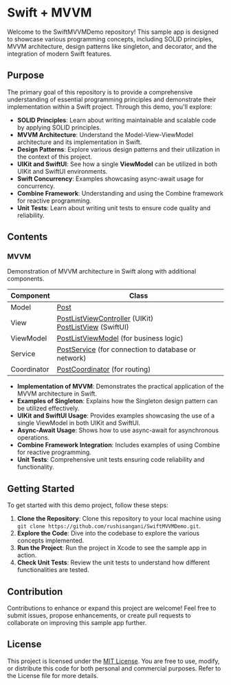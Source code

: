 # Swift + MVVM

Welcome to the SwiftMVVMDemo repository! This sample app is designed to showcase various programming concepts, including SOLID principles, MVVM architecture, design patterns like singleton, and decorator, and the integration of modern Swift features. 

## Purpose

The primary goal of this repository is to provide a comprehensive understanding of essential programming principles and demonstrate their implementation within a Swift project. Through this demo, you'll explore:

- **SOLID Principles**: Learn about writing maintainable and scalable code by applying SOLID principles.
- **MVVM Architecture**: Understand the Model-View-ViewModel architecture and its implementation in Swift.
- **Design Patterns**: Explore various design patterns and their utilization in the context of this project.
- **UIKit and SwiftUI**: See how a single **ViewModel** can be utilized in both UIKit and SwiftUI environments.
- **Swift Concurrency**: Examples showcasing async-await usage for concurrency.
- **Combine Framework**: Understanding and using the Combine framework for reactive programming.
- **Unit Tests**: Learn about writing unit tests to ensure code quality and reliability.

## Contents

### MVVM
Demonstration of MVVM architecture in Swift along with additional components.

| Component   | Class                                                |
|-------------|----------------------------------------------------------|
| Model       | [Post](https://github.com/rushisangani/SwiftMVVMDemo/blob/main/SwiftMVVMDemo/Models/Post.swift)                                                     |
| View        | [PostListViewController](https://github.com/rushisangani/SwiftMVVMDemo/blob/main/SwiftMVVMDemo/Views/PostList/UIKit/PostListViewController.swift) (UIKit) <br>[PostListView](https://github.com/rushisangani/SwiftMVVMDemo/blob/main/SwiftMVVMDemo/Views/PostList/SwiftUI/PostListView.swift) (SwiftUI) |
| ViewModel   | [PostListViewModel](https://github.com/rushisangani/SwiftMVVMDemo/blob/main/SwiftMVVMDemo/Views/PostList/PostListViewModel.swift) (for business logic)              |
| Service     | [PostService](https://github.com/rushisangani/SwiftMVVMDemo/blob/main/SwiftMVVMDemo/Services/PhotoService.swift) (for connection to database or network)       |
| Coordinator | [PostCoordinator](https://github.com/rushisangani/SwiftMVVMDemo/blob/main/SwiftMVVMDemo/Views/PostList/UIKit/PostCoordinator.swift) (for routing)                             |


- **Implementation of MVVM**: Demonstrates the practical application of the MVVM architecture in Swift.
- **Examples of Singleton**: Explains how the Singleton design pattern can be utilized effectively.
- **UIKit and SwiftUI Usage**: Provides examples showcasing the use of a single ViewModel in both UIKit and SwiftUI.
- **Async-Await Usage**: Shows how to use async-await for asynchronous operations.
- **Combine Framework Integration**: Includes examples of using Combine for reactive programming.
- **Unit Tests**: Comprehensive unit tests ensuring code reliability and functionality.

## Getting Started

To get started with this demo project, follow these steps:

1. **Clone the Repository**: Clone this repository to your local machine using `git clone https://github.com/rushisangani/SwiftMVVMDemo.git`.
2. **Explore the Code**: Dive into the codebase to explore the various concepts implemented.
3. **Run the Project**: Run the project in Xcode to see the sample app in action.
4. **Check Unit Tests**: Review the unit tests to understand how different functionalities are tested.

## Contribution

Contributions to enhance or expand this project are welcome! Feel free to submit issues, propose enhancements, or create pull requests to collaborate on improving this sample app further.

## License

This project is licensed under the [MIT License](LICENSE). You are free to use, modify, or distribute this code for both personal and commercial purposes. Refer to the License file for more details.
